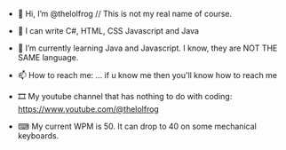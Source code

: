 - 👋 Hi, I’m @thelolfrog // This is not my real name of course.

- 👀 I can write C#, HTML, CSS Javascript and Java
- 🌱 I’m currently learning Java and Javascript. I know, they are NOT THE SAME language.

- 📫 How to reach me: ... if u know me then you'll know how to reach me
- 🎞 My youtube channel that has nothing to do with coding: https://www.youtube.com/@thelolfrog 

- ⌨︎ My current WPM is 50. It can drop to 40 on some mechanical keyboards.
<!---
Zilli-Ahoy/Zilli-Ahoy is a ✨ special ✨ repository because its `README.md` (this file) appears on your GitHub profile.
You can click the Preview link to take a look at your changes.
--->
